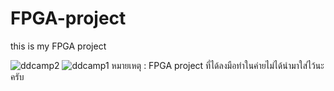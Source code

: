 # FPGA-project
this is my FPGA project

![ddcamp2](https://github.com/tungkrisanu/FPGA-project/assets/154317106/79ec9c59-e2bc-4d35-ae96-a48495e9a03f)
![ddcamp1](https://github.com/tungkrisanu/FPGA-project/assets/154317106/d0014e3d-2d98-4178-81a6-3bb34ccae428)
หมายเหตุ : FPGA project ที่ได้ลงมือทำในค่ายไม่ได้นำมาใส่ไว้นะครับ

